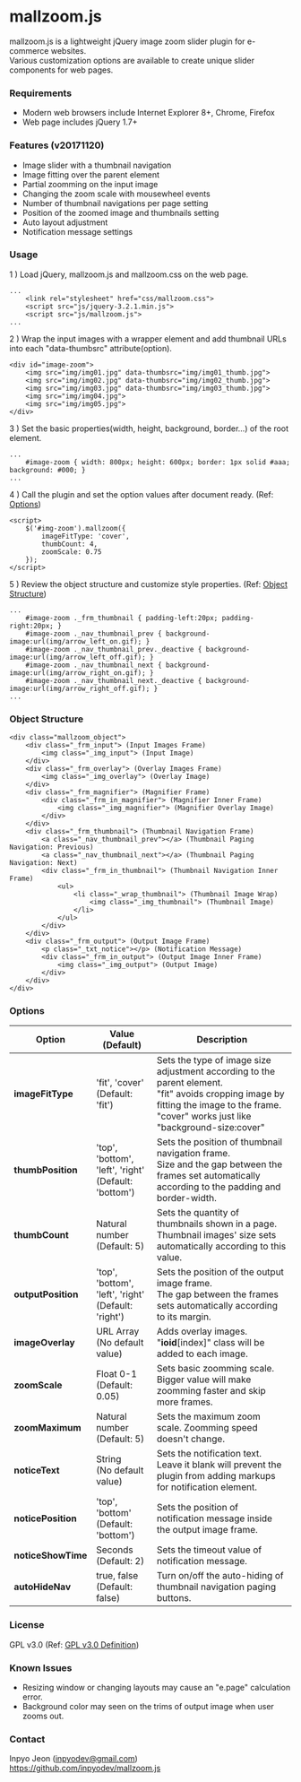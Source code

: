 # mallzoom.js

mallzoom.js is a lightweight jQuery image zoom slider plugin for e-commerce websites.<br>Various customization options are available to create unique slider components for web pages.

### Requirements

- Modern web browsers include Internet Explorer 8+, Chrome, Firefox
- Web page includes jQuery 1.7+

### Features (v20171120)

- Image slider with a thumbnail navigation
- Image fitting over the parent element
- Partial zoomming on the input image
- Changing the zoom scale with mousewheel events
- Number of thumbnail navigations per page setting
- Position of the zoomed image and thumbnails setting
- Auto layout adjustment
- Notification message settings

### Usage

1 ) Load jQuery, mallzoom.js and mallzoom.css on the web page.

<pre>
<code>...
    &lt;link rel="stylesheet" href="css/mallzoom.css"&gt;
    &lt;script src="js/jquery-3.2.1.min.js"&gt;
    &lt;script src="js/mallzoom.js"&gt;
...</code>
</pre>

2 ) Wrap the input images with a wrapper element and add thumbnail URLs into each "data-thumbsrc" attribute(option).

<pre>
<code>&lt;div id="image-zoom"&gt;
    &lt;img src="img/img01.jpg" data-thumbsrc="img/img01_thumb.jpg"&gt;
    &lt;img src="img/img02.jpg" data-thumbsrc="img/img02_thumb.jpg"&gt;
    &lt;img src="img/img03.jpg" data-thumbsrc="img/img03_thumb.jpg"&gt;
    &lt;img src="img/img04.jpg"&gt;
    &lt;img src="img/img05.jpg"&gt;
&lt;/div&gt;</code>
</pre>

3 ) Set the basic properties(width, height, background, border...) of the root element.

<pre>
<code>...
    #image-zoom { width: 800px; height: 600px; border: 1px solid #aaa; background: #000; }
...</code>
</pre>

4 ) Call the plugin and set the option values after document ready. (Ref: [Options](#options))

<pre>
<code>&lt;script&gt;
    $('#img-zoom').mallzoom({
        imageFitType: 'cover',
        thumbCount: 4,
        zoomScale: 0.75
    });
&lt;/script&gt;</code>
</pre>

5 ) Review the object structure and customize style properties. (Ref: [Object Structure](#structure))

<pre>
<code>...
    #image-zoom ._frm_thumbnail { padding-left:20px; padding-right:20px; }
    #image-zoom ._nav_thumbnail_prev { background-image:url(img/arrow_left_on.gif); }
    #image-zoom ._nav_thumbnail_prev._deactive { background-image:url(img/arrow_left_off.gif); }
    #image-zoom ._nav_thumbnail_next { background-image:url(img/arrow_right_on.gif); }
    #image-zoom ._nav_thumbnail_next._deactive { background-image:url(img/arrow_right_off.gif); }
...</code>
</pre>

<a name="structure"></a>
### Object Structure

<pre>
<code>&lt;div class="mallzoom_object"&gt;
    &lt;div class="_frm_input"&gt; (Input Images Frame)
        &lt;img class="_img_input"&gt; (Input Image)
    &lt;/div&gt;
    &lt;div class="_frm_overlay"&gt; (Overlay Images Frame)
        &lt;img class="_img_overlay"&gt; (Overlay Image)
    &lt;/div&gt;
    &lt;div class="_frm_magnifier"&gt; (Magnifier Frame)
        &lt;div class="_frm_in_magnifier"&gt; (Magnifier Inner Frame)
            &lt;img class="_img_magnifier"&gt; (Magnifier Overlay Image)
        &lt;/div&gt;
    &lt;/div&gt;
    &lt;div class="_frm_thumbnail"&gt; (Thumbnail Navigation Frame)
        &lt;a class="_nav_thumbnail_prev"&gt;&lt;/a&gt; (Thumbnail Paging Navigation: Previous)
        &lt;a class="_nav_thumbnail_next"&gt;&lt;/a&gt; (Thumbnail Paging Navigation: Next)
        &lt;div class="_frm_in_thumbnail"&gt; (Thumbnail Navigation Inner Frame)
            &lt;ul&gt;
                &lt;li class="_wrap_thumbnail"&gt; (Thumbnail Image Wrap)
                    &lt;img class="_img_thumbnail"&gt; (Thumbnail Image)
                &lt;/li&gt;
            &lt;/ul&gt;
        &lt;/div&gt;
    &lt;/div&gt;
    &lt;div class="_frm_output"&gt; (Output Image Frame)
        &lt;p class="_txt_notice"&gt;&lt;/p&gt; (Notification Message)
        &lt;div class="_frm_in_output"&gt; (Output Image Inner Frame)
            &lt;img class="_img_output"&gt; (Output Image)
        &lt;/div&gt;
    &lt;/div&gt;
&lt;/div&gt;</code>
</pre>

<a name="options"></a>
### Options

Option|Value (Default)|Description
--|--|---
**imageFitType**|'fit', 'cover'<br>(Default: 'fit')|Sets the type of image size adjustment according to the parent element.<br>"fit" avoids cropping image by fitting the image to the frame.<br>"cover" works just like "background-size:cover"
**thumbPosition**|'top', 'bottom', 'left', 'right'<br>(Default: 'bottom')|Sets the position of thumbnail navigation frame.<br>Size and the gap between the frames set automatically according to the padding and border-width.
**thumbCount**|Natural number<br>(Default: 5)| Sets the quantity of thumbnails shown in a page.<br>Thumbnail images' size sets automatically according to this value.
**outputPosition**|'top', 'bottom', 'left', 'right'<br>(Default: 'right')|Sets the position of the output image frame.<br>The gap between the frames sets automatically according to its margin.
**imageOverlay**|URL Array<br>(No default value)|Adds overlay images. "__ioid__[index]" class will be added to each image.
**zoomScale**|Float 0-1<br>(Default: 0.05)|Sets basic zoomming scale. Bigger value will make zoomming faster and skip more frames.
**zoomMaximum**|Natural number<br>(Default: 5)|Sets the maximum zoom scale. Zoomming speed doesn't change.
**noticeText**|String<br>(No default value)|Sets the notification text. Leave it blank will prevent the plugin from adding markups for notification element.
**noticePosition**|'top', 'bottom'<br>(Default: 'bottom')|Sets the position of notification message inside the output image frame.
**noticeShowTime**|Seconds<br>(Default: 2)|Sets the timeout value of notification message.
**autoHideNav**|true, false<br>(Default: false)|Turn on/off the auto-hiding of thumbnail navigation paging buttons.

### License
GPL v3.0 (Ref: [GPL v3.0 Definition](https://opensource.org/licenses/gpl-3.0.html))

### Known Issues
- Resizing window or changing layouts may cause an "e.page" calculation error.
- Background color may seen on the trims of output image when user zooms out.

### Contact
Inpyo Jeon (inpyodev@gmail.com)<br>https://github.com/inpyodev/mallzoom.js